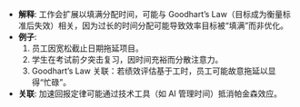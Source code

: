 - **解释**: 工作会扩展以填满分配时间，可能与 Goodhart’s Law（目标成为衡量标准后失效）相关，因为过长的时间分配可能导致效率目标被“填满”而非优化。
- **例子**:
	1. 员工因宽松截止日期拖延项目。
	2. 学生在考试前夕突击复习，因时间充裕而分散注意力。
	3. Goodhart’s Law 关联：若绩效评估基于工时，员工可能故意拖延以显得“忙碌”。
- **关联**: 加速回报定律可能通过技术工具（如 AI 管理时间）抵消帕金森效应。